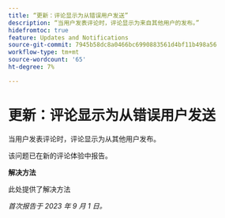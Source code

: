 ```yaml
---
title: “更新：评论显示为从错误用户发送”
description: “当用户发表评论时，评论显示为来自其他用户的发布。”
hidefromtoc: true
feature: Updates and Notifications
source-git-commit: 7945b58dc8a0466bc6990883561d4bf11b498a56
workflow-type: tm+mt
source-wordcount: '65'
ht-degree: 7%

---
```



# 更新：评论显示为从错误用户发送

当用户发表评论时，评论显示为从其他用户发布。

该问题已在新的评论体验中报告。

**解决方法**

此处提供了解决方法

_首次报告于 2023 年 9 月 1 日。_
